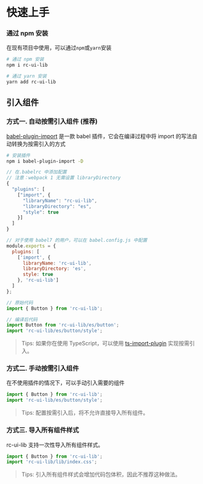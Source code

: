 # 快速上手

### 通过 npm 安装

在现有项目中使用，可以通过`npm`或`yarn`安装

```bash
# 通过 npm 安装
npm i rc-ui-lib

# 通过 yarn 安装
yarn add rc-ui-lib
```

## 引入组件

### 方式一. 自动按需引入组件 (推荐)

[babel-plugin-import](https://github.com/ant-design/babel-plugin-import) 是一款 babel 插件，它会在编译过程中将 import 的写法自动转换为按需引入的方式

```bash
# 安装插件
npm i babel-plugin-import -D
```

```js
// 在.babelrc 中添加配置
// 注意：webpack 1 无需设置 libraryDirectory
{
  "plugins": [
    ["import", {
      "libraryName": "rc-ui-lib",
      "libraryDirectory": "es",
      "style": true
    }]
  ]
}

// 对于使用 babel7 的用户，可以在 babel.config.js 中配置
module.exports = {
  plugins: [
    ['import', {
      libraryName: 'rc-ui-lib',
      libraryDirectory: 'es',
      style: true
    }, 'rc-ui-lib']
  ]
};
```

```js
// 原始代码
import { Button } from 'rc-ui-lib';

// 编译后代码
import Button from 'rc-ui-lib/es/button';
import 'rc-ui-lib/es/button/style';
```

> Tips: 如果你在使用 TypeScript，可以使用 [ts-import-plugin](https://github.com/Brooooooklyn/ts-import-plugin) 实现按需引入。

### 方式二. 手动按需引入组件

在不使用插件的情况下，可以手动引入需要的组件

```js
import { Button } from 'rc-ui-lib';
import 'rc-ui-lib/es/button/style';
```

> Tips: 配置按需引入后，将不允许直接导入所有组件。

### 方式三. 导入所有组件样式

rc-ui-lib 支持一次性导入所有组件样式。

```js
import { Button } from 'rc-ui-lib';
import 'rc-ui-lib/lib/index.css';
```

> Tips: 引入所有组件样式会增加代码包体积，因此不推荐这种做法。
